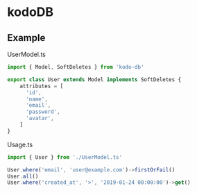 # kodoDB

## Example

UserModel.ts
```typescript
import { Model, SoftDeletes } from 'kodo-db'

export class User extends Model implements SoftDeletes {
    attributes = [
      'id',
      'name',
      'email',
      'password',
      'avatar',
    ]
}
```

Usage.ts
```typescript
import { User } from './UserModel.ts'

User.where('email', 'user@example.com')->firstOrFail()
User.all()
User.where('created_at', '>', '2019-01-24 00:00:00')->get()
```

